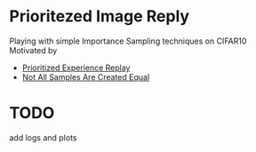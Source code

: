 # Prioritezed Image Reply
Playing with simple Importance Sampling techniques on CIFAR10  
Motivated by
- [Prioritized Experience Replay](https://arxiv.org/pdf/1511.05952.pdf)
- [Not All Samples Are Created Equal](https://arxiv.org/pdf/1803.00942.pdf)


# TODO
add logs and plots
